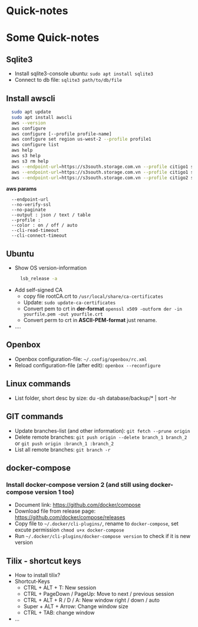 # Quick-notes


<!--more-->
# Some Quick-notes

## Sqlite3
- Install sqlite3-console ubuntu: `sudo apt install sqlite3`
- Connect to db file: `sqlite3 path/to/db/file`

## Install awscli
  ```bash
    sudo apt update
    sudo apt install awscli
    aws --version
    aws configure
    aws configure [--profile profile-name]
    aws configure set region us-west-2 --profile profile1
    aws configure list
    aws help
    aws s3 help
    aws s3 rm help
    aws --endpoint-url=https://s3south.storage.com.vn --profile citigo1 s3 ls
    aws --endpoint-url=https://s3south.storage.com.vn --profile citigo1 s3 rm --recursive s3://kiotviet-export
    aws --endpoint-url=https://s3south.storage.com.vn --profile citigo2 s3 rm --recursive s3://kiotvietimages
  ```
  **aws params**
  ```
    --endpoint-url
    --no-verify-ssl
    --no-paginate
    --output : json / text / table
    --profile : 
    --color : on / off / auto
    --cli-read-timeout
    --cli-connect-timeout

  ```

## Ubuntu
- Show OS version-information
  ```bash
    lsb_release -a
  ```
- Add self-signed CA
  - copy file rootCA.crt to `/usr/local/share/ca-certificates`
  - Update: `sudo update-ca-certificates`  
  - Convert pem to crt in **der-format** `openssl x509 -outform der -in yourfile.pem -out yourfile.crt`
  - Convert perm to crt in **ASCII-PEM-format** just rename.
- ....

## Openbox
- Openbox configuration-file: `~/.config/openbox/rc.xml`
- Reload configuration-file (after edit): `openbox --reconfigure`

## Linux commands
- List folder, short desc by size: du -sh database/backup/* | sort -hr

## GIT commands
- Update branches-list (and other information): `git fetch --prune origin`
- Delete remote branches: `git push origin --delete branch_1 branch_2` or `git push origin :branch_1 :branch_2`
- List all remote branches: `git branch -r`

## docker-compose
### Install docker-compose version 2 (and still using docker-compose version 1 too)
- Document link: https://github.com/docker/compose
- Download file from release page: https://github.com/docker/compose/releases 
- Copy file to `~/.docker/cli-plugins/`, rename to `docker-compose`, set excute permission `chmod u+x docker-compose`
- Run `~/.docker/cli-plugins/docker-compose version` to check if it is new version

## Tilix - shortcut keys
- How to install tilix?
- Shortcut-Keys
  - CTRL + ALT + T: New session
  - CTRL + PageDown / PageUp: Move to next / previous session
  - CTRL + ALT + R / D / A: New window right / down / auto
  - Super + ALT + Arrow: Change window size
  - CTRL + TAB: change window
- ...
